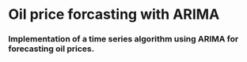 # Oil price forcasting with ARIMA

### Implementation of a time series algorithm using ARIMA for forecasting oil prices. 
